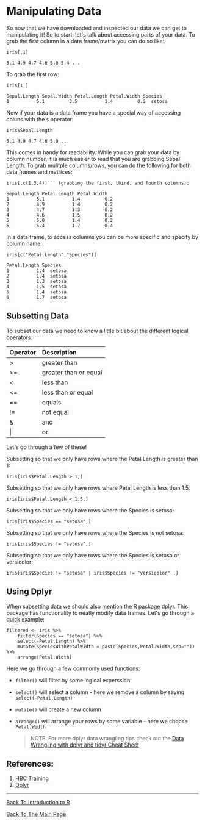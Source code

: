 # Manipulating Data

So now that we have downloaded and inspected our data we can get to manipulating it! So to start, let's talk about accessing parts of your data. To grab the first column in a data frame/matrix you can do so like:

    iris[,1]

    5.1 4.9 4.7 4.6 5.0 5.4 ...

To grab the first row:

    iris[1,]

    Sepal.Length Sepal.Width Petal.Length Petal.Width Species
    1          5.1         3.5          1.4         0.2  setosa
    

Now if your data is a data frame you have a special way of accessing coluns with the ```$``` operator:

    iris$Sepal.Length

    5.1 4.9 4.7 4.6 5.0 ...

This comes in handy for readability. While you can grab your data by column number, it is much easier to read that you are grabbing Sepal Length. To grab mulitple columns/rows, you can do the following for both data frames and matrices:

    iris[,c(1,3,4)]``` (grabbing the first, third, and fourth columns):

    Sepal.Length Petal.Length Petal.Width
    1          5.1          1.4         0.2
    2          4.9          1.4         0.2
    3          4.7          1.3         0.2
    4          4.6          1.5         0.2
    5          5.0          1.4         0.2
    6          5.4          1.7         0.4

In a data frame, to access columns you can be more specific and specify by column name:

    iris[c("Petal.Length","Species")]

    Petal.Length Species
    1          1.4  setosa
    2          1.4  setosa
    3          1.3  setosa
    4          1.5  setosa
    5          1.4  setosa
    6          1.7  setosa

## Subsetting Data

To subset our data we need to know a little bit about the different logical operators:

| Operator | Description |
:-------|:-----|
| > | greater than | 
| >= | greater than or equal |
| < | less than |
| <= | less than or equal |
| == | equals | 
| != | not equal |
| & | and |
| \| | or|

Let's go through a few of these!

Subsetting so that we only have rows where the Petal Length is greater than 1:

    iris[iris$Petal.Length > 1,]

Subsetting so that we only have rows where Petal Length is less than 1.5:

    iris[iris$Petal.Length < 1.5,]

Subsetting so that we only have rows where the Species is setosa:

    iris[iris$Species == "setosa",]

Subsetting so that we only have rows where the Species is not setosa:

    iris[iris$Species != "setosa",]

Subsetting so that we only have rows where the Species is setosa or versicolor:

    iris[iris$Species != "setosa" | iris$Species != "versicolor" ,]

## Using Dplyr

When subsetting data we should also mention the R package dplyr. This package has functionality to neatly modify data frames. Let's go through a quick example:

    filtered <- iris %>%
        filter(Species == "setosa") %>%
        select(-Petal.Length) %>%
        mutate(SpeciesWithPetalWidth = paste(Species,Petal.Width,sep="")) %>%
        arrange(Petal.Width)

Here we go through a few commonly used functions:

  * ```filter()``` will filter by some logical experssion
  * ```select()``` will select a column - here we remove a column by saying ```select(-Petal.Length)```
  * ```mutate()``` will create a new column
  * ```arrange()``` will arrange your rows by some variable - here we choose ```Petal.Width```
    
    > NOTE:  For more dplyr data wrangling tips check out the [Data Wrangling with dplyr and tidyr Cheat Sheet](https://www.rstudio.com/wp-content/uploads/2015/02/data-wrangling-cheatsheet.pdf)
 
 
## References:

1. [HBC Training](https://hbctraining.github.io/Intro-to-R-flipped/lessons/05_introR-data-wrangling.html)
2. [Dplyr](https://dplyr.tidyverse.org/)

_________________________________________________________________________________________________________________________________________________________________________________


[Back To Introduction to R](../IntroToR.md)

[Back To The Main Page](../../index.md)
